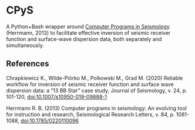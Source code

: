 # CPyS
A Python+Bash wrapper around <a href="http://www.eas.slu.edu/eqc/eqccps.html"> Computer Programs in Seismology</a> (Herrmann, 2013) to facilitate effective inversion of seismic receiver function and surface-wave dispersion data, both separately and simultaneously.

## References
Chrapkiewicz K., Wilde-Piórko M., Polkowski M., Grad M. (2020) Reliable workflow for inversion of seismic receiver function and surface wave dispersion data: a “13 BB Star” case study, Journal of Seismology, v. 24, p. 101-120, <a href="https://link.springer.com/article/10.1007/s10950-019-09888-1">doi:10.1007/s10950-019-09888-1</a>

Herrmann R. B. (2013) Computer programs in seismology: An evolving tool for instruction and research, Seismological Research Letters, v. 84, p. 1081-1088, <a href="https://pubs.geoscienceworld.org/ssa/srl/article/84/6/1081/315307/computer-programs-in-seismology-an-evolving-tool">doi:10.1785/0220110096</a>

